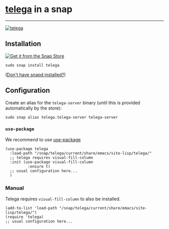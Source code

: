 # [telega](https://github.com/zevlg/telega.el) in a snap #

-------------------------------------------------------------------------------

[![telega](https://snapcraft.io/telega/badge.svg)](https://snapcraft.io/telega)

## Installation ##

[![Get it from the Snap Store](https://snapcraft.io/static/images/badges/en/snap-store-black.svg)](https://snapcraft.io/telega)

``` shell
sudo snap install telega
```

([Don't have snapd installed?](https://snapcraft.io/docs/core/install))

## Configuration ##

Create an alias for the `telega-server` binary (until this is provided
automatically by the store):

```shell
sudo snap alias telega.telega-server telega-server
```

### `use-package`

We recommend to use [use-package](https://github.com/jwiegley/use-package)

```emacs-lisp
(use-package telega
  :load-path "/snap/telega/current/share/emacs/site-lisp/telega/"
  ;; telega requires visual-fill-column
  :init (use-package visual-fill-column
          :ensure t)
  ;; usual configuration here...
  )
```

### Manual

Telega requires `visual-fill-column` to also be installed.

```emacs-lisp
(add-to-list 'load-path "/snap/telega/current/share/emacs/site-lisp/telega/")
(require 'telega)
;; usual configuration here...
```
